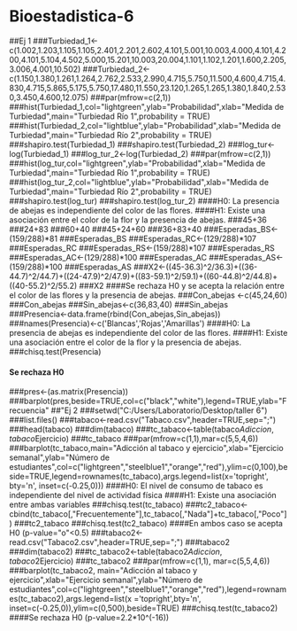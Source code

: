# Bioestadistica-6
##Ej 1
###Turbiedad_1<-c(1.002,1.203,1.105,1.105,2.401,2.201,2.602,4.101,5.001,10.003,4.000,4.101,4.200,4.101,5.104,4.502,5.000,15.201,10.003,20.004,1.101,1.102,1.201,1.600,2.205,3.006,4.001,10.502)
###Turbiedad_2<-c(1.150,1.380,1.261,1.264,2.762,2.533,2.990,4.715,5.750,11.500,4.600,4.715,4.830,4.715,5.865,5.175,5.750,17.480,11.550,23.120,1.265,1.265,1.380,1.840,2.530,3.450,4.600,12.075)
###par(mfrow=c(2,1))
###hist(Turbiedad_1,col="lightgreen",ylab="Probabilidad",xlab="Medida de Turbiedad",main="Turbiedad Río 1",probability = TRUE)
###hist(Turbiedad_2,col="lightblue",ylab="Probabilidad",xlab="Medida de Turbiedad",main="Turbiedad Río 2",probability = TRUE)
###shapiro.test(Turbiedad_1)
###shapiro.test(Turbiedad_2)
###log_tur<-log(Turbiedad_1)
###log_tur_2<-log(Turbiedad_2)
###par(mfrow=c(2,1))
###hist(log_tur,col="lightgreen",ylab="Probabilidad",xlab="Medida de Turbiedad",main="Turbiedad Río 1",probability = TRUE)
###hist(log_tur_2,col="lightblue",ylab="Probabilidad",xlab="Medida de Turbiedad",main="Turbiedad Río 2",probability = TRUE)
###shapiro.test(log_tur)
###shapiro.test(log_tur_2)
####H0: La presencia de abejas es independiente del color de las flores.
####H1: Existe una asociación entre el color de la flor y la presencia de abejas.
###45+36
###24+83
###60+40
###45+24+60
###36+83+40
###Esperadas_BS<-(159/288)*81
###Esperadas_BS
###Esperadas_RC<-(129/288)*107
###Esperadas_RC
###Esperadas_RS<-(159/288)*107
###Esperadas_RS
###Esperadas_AC<-(129/288)*100
###Esperadas_AC
###Esperadas_AS<-(159/288)*100
###Esperadas_AS
###X2<-((45-36.3)^2/36.3)+((36-44.7)^2/44.7)+((24-47.9)^2/47.9)+((83-59.1)^2/59.1)+((60-44.8)^2/44.8)+((40-55.2)^2/55.2)
###X2
####Se rechaza H0 y se acepta la relación entre el color de las flores y la presencia de abejas.
###Con_abejas <-c(45,24,60)
###Con_abejas
###Sin_abejas<-c(36,83,40)
###Sin_abejas
###Presencia<-data.frame(rbind(Con_abejas,Sin_abejas))
###names(Presencia)<-c('Blancas','Rojas','Amarillas')
####H0: La presencia de abejas es independiente del color de las flores.
####H1: Existe una asociación entre el color de la flor y la presencia de abejas.
###chisq.test(Presencia)
#### Se rechaza H0
###pres<-(as.matrix(Presencia))
###barplot(pres,beside=TRUE,col=c("black","white"),legend=TRUE,ylab="Frecuencia"
##"Ej 2
###setwd("C:/Users/Laboratorio/Desktop/taller 6")
###list.files()
###tabaco<-read.csv("Tabaco.csv",header=TRUE,sep=";")
###head(tabaco)
###dim(tabaco)
###tc_tabaco<-table(tabaco$Adiccion,tabaco$Ejercicio)
###tc_tabaco
###par(mfrow=c(1,1),mar=c(5,5,4,6))
###barplot(tc_tabaco,main="Adicción al tabaco y ejercicio",xlab="Ejercicio semanal",ylab="Número de estudiantes",col=c("lightgreen","steelblue1","orange","red"),ylim=c(0,100),beside=TRUE,legend=rownames(tc_tabaco),args.legend=list(x='topright', bty='n', inset=c(-0.25,0)))
####H0: El nivel de consumo de tabaco es independiente del nivel de actividad física
####H1: Existe una asociación entre ambas variables
###chisq.test(tc_tabaco)
###tc2_tabaco<-cbind(tc_tabaco[,"Frecuentemente"],tc_tabaco[,"Nada"]+tc_tabaco[,"Poco"])
###tc2_tabaco
###chisq.test(tc2_tabaco)
####En ambos caso se acepta H0 (p-value="o"<0.5)
###tabaco2<-read.csv("Tabaco2.csv",header=TRUE,sep=";")
###tabaco2
###dim(tabaco2)
###tc_tabaco2<-table(tabaco2$Adiccion,tabaco2$Ejercicio)
###tc_tabaco2
###par(mfrow=c(1,1), mar=c(5,5,4,6))
###barplot(tc_tabaco2, main="Adicción al tabaco y ejercicio",xlab="Ejercicio semanal",ylab="Número de estudiantes",col=c("lightgreen","steelblue1","orange","red"),legend=rownames(tc_tabaco2),args.legend=list(x ='topright',bty='n', inset=c(-0.25,0)),ylim=c(0,500),beside=TRUE)
###chisq.test(tc_tabaco2)
####Se rechaza H0 (p-value=2.2*10^(-16))
